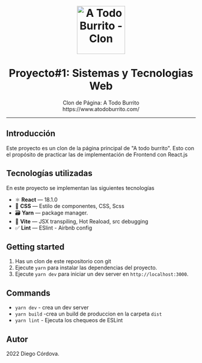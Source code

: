 <h1 align="center">
  <br>
  <a href="https://github.com/Nes15442/Proyecto1_Web">
    <img src="https://www.atodoburrito.com/img/menu-logo.png" alt="A Todo Burrito - Clon" width=128">
  </a>
  <br>
  <br>
  Proyecto#1: Sistemas y Tecnologias Web
</h1>

<p align="center">
  Clon de Página: A Todo Burrito
  <br>
  https://www.atodoburrito.com/
</p>
<hr />

## Introducción

Este proyecto es un clon de la página principal de "A todo burrito". Esto con el propósito de practicar
las de implementación de Frontend con React.js

## Tecnologías utilizadas

En este proyecto se implementan las siguientes tecnologías

- ⚛ **React** — 18.1.0
- 💎 **CSS** — Estilo de componentes, CSS, Scss
- 🗃 **Yarn** — package manager.
- 🚀 **Vite**  — JSX transpiling, Hot Reaload, src debugging
- ✅  **Lint** — ESlint - Airbnb config

## Getting started

1. Has un clon de este repositorio con git
2. Ejecute `yarn` para instalar las dependencias del proyecto.
3. Ejecute `yarn dev` para iniciar un dev server en `http://localhost:3000`.

## Commands

- `yarn dev` - crea un dev server
- `yarn build` -crea un build de produccion en la carpeta `dist`
- `yarn lint` - Ejecuta los chequeos de ESLint

## Autor

2022 Diego Córdova.